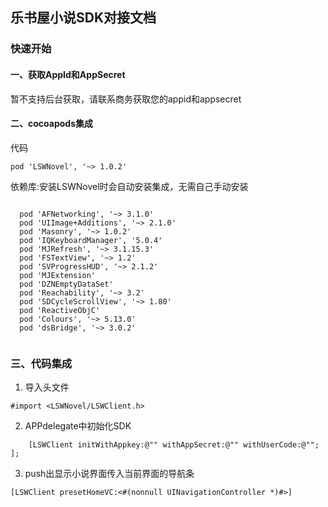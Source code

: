 乐书屋小说SDK对接文档
--

### 快速开始
#### 一、获取AppId和AppSecret
暂不支持后台获取，请联系商务获取您的appid和appsecret


#### 二、cocoapods集成

代码
```
pod 'LSWNovel', '~> 1.0.2'

```

依赖库:安装LSWNovel时会自动安装集成，无需自己手动安装
 ```

   pod 'AFNetworking', '~> 3.1.0'
   pod 'UIImage+Additions', '~> 2.1.0'
   pod 'Masonry', '~> 1.0.2'
   pod 'IQKeyboardManager', '5.0.4'
   pod 'MJRefresh', '~> 3.1.15.3'
   pod 'FSTextView', '~> 1.2'
   pod 'SVProgressHUD', '~> 2.1.2'
   pod 'MJExtension'
   pod 'DZNEmptyDataSet'
   pod 'Reachability', '~> 3.2'
   pod 'SDCycleScrollView', '~> 1.80'
   pod 'ReactiveObjC'
   pod 'Colours', '~> 5.13.0'
   pod 'dsBridge', '~> 3.0.2'
   
   ```
 
 
 ### 三、代码集成

 1. 导入头文件
  ```
  #import <LSWNovel/LSWClient.h>
  
 ```
 
 2. APPdelegate中初始化SDK
 ```
     [LSWClient initWithAppkey:@"" withAppSecret:@"" withUserCode:@"";
];

 ```
 
 3.  push出显示小说界面传入当前界面的导航条
 
    [LSWClient presetHomeVC:<#(nonnull UINavigationController *)#>]

 
 
 

